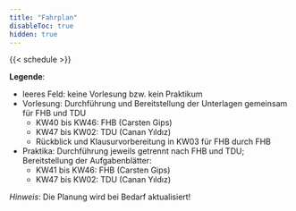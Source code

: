 ```yaml
---
title: "Fahrplan"
disableToc: true
hidden: true
---
```



{{< schedule >}}


**Legende**:

*   leeres Feld: keine Vorlesung bzw. kein Praktikum
*   Vorlesung: Durchführung und Bereitstellung der Unterlagen gemeinsam für FHB und TDU
    *   KW40 bis KW46: FHB (Carsten Gips)
    *   KW47 bis KW02: TDU (Canan Yıldız)
    *   Rückblick und Klausurvorbereitung in KW03 für FHB durch FHB
*   Praktika: Durchführung jeweils getrennt nach FHB und TDU; Bereitstellung der Aufgabenblätter:
    *   KW41 bis KW46: FHB (Carsten Gips)
    *   KW47 bis KW02: TDU (Canan Yıldız)

*Hinweis*: Die Planung wird bei Bedarf aktualisiert!
